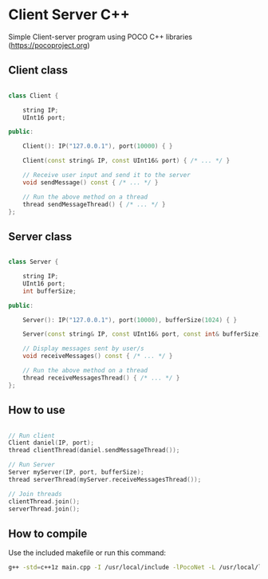 # Client Server C++

Simple Client-server program using POCO C++ libraries (https://pocoproject.org)


Client class
-----
```c++

class Client {

	string IP;
	UInt16 port;

public:

	Client(): IP("127.0.0.1"), port(10000) { }

	Client(const string& IP, const UInt16& port) { /* ... */ }

	// Receive user input and send it to the server
	void sendMessage() const { /* ... */ }

	// Run the above method on a thread
	thread sendMessageThread() { /* ... */ }
};

```

Server class
-----
```c++

class Server {

	string IP;
	UInt16 port;
	int bufferSize;

public:

	Server(): IP("127.0.0.1"), port(10000), bufferSize(1024) { }

	Server(const string& IP, const UInt16& port, const int& bufferSize) { /* ... */ }

	// Display messages sent by user/s
	void receiveMessages() const { /* ... */ }

	// Run the above method on a thread
	thread receiveMessagesThread() { /* ... */ }
};

```


How to use
------

```c++

// Run client
Client daniel(IP, port);
thread clientThread(daniel.sendMessageThread());

// Run Server
Server myServer(IP, port, bufferSize);
thread serverThread(myServer.receiveMessagesThread());

// Join threads
clientThread.join();
serverThread.join();

```

How to compile
-----

Use the included makefile or run this command:
```bash
g++ -std=c++1z main.cpp -I /usr/local/include -lPocoNet -L /usr/local/lib
```
